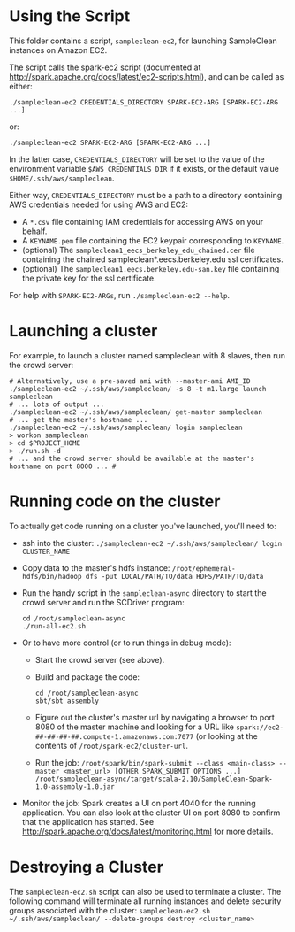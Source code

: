 Using the Script
================

This folder contains a script, `sampleclean-ec2`, for launching SampleClean
instances on Amazon EC2.

The script calls the spark-ec2 script (documented at
http://spark.apache.org/docs/latest/ec2-scripts.html), and can be called as
either:

```shell
./sampleclean-ec2 CREDENTIALS_DIRECTORY SPARK-EC2-ARG [SPARK-EC2-ARG ...]
```

or:

```shell
./sampleclean-ec2 SPARK-EC2-ARG [SPARK-EC2-ARG ...]
```

In the latter case, `CREDENTIALS_DIRECTORY` will be set to the value of the
environment variable `$AWS_CREDENTIALS_DIR` if it exists, or the default value
`$HOME/.ssh/aws/sampleclean`.

Either way, `CREDENTIALS_DIRECTORY` must be a path to a directory containing AWS
credentials needed for using AWS and EC2:

* A `*.csv` file containing IAM credentials for accessing AWS on your behalf.
* A `KEYNAME.pem` file containing the EC2 keypair corresponding to `KEYNAME`.
* (optional) The `sampleclean1_eecs_berkeley_edu_chained.cer` file containing
  the chained sampleclean*.eecs.berkeley.edu ssl certificates.
* (optional) The `sampleclean1.eecs.berkeley.edu-san.key` file containing the
  private key for the ssl certificate.

For help with `SPARK-EC2-ARGs`, run `./sampleclean-ec2 --help`.


Launching a cluster
===================

For example, to launch a cluster named sampleclean with 8 slaves, then run the
crowd server:
```shell
# Alternatively, use a pre-saved ami with --master-ami AMI_ID
./sampleclean-ec2 ~/.ssh/aws/sampleclean/ -s 8 -t m1.large launch sampleclean
# ... lots of output ...
./sampleclean-ec2 ~/.ssh/aws/sampleclean/ get-master sampleclean
# ... get the master's hostname ...
./sampleclean-ec2 ~/.ssh/aws/sampleclean/ login sampleclean
> workon sampleclean
> cd $PROJECT_HOME
> ./run.sh -d
# ... and the crowd server should be available at the master's hostname on port 8000 ... #
```

Running code on the cluster
===========================

To actually get code running on a cluster you've launched, you'll need to:

* ssh into the cluster:
  `./sampleclean-ec2 ~/.ssh/aws/sampleclean/ login CLUSTER_NAME`

* Copy data to the master's hdfs instance:
  `/root/ephemeral-hdfs/bin/hadoop dfs -put LOCAL/PATH/TO/data HDFS/PATH/TO/data`

* Run the handy script in the `sampleclean-async` directory to start the crowd
  server and run the SCDriver program:
  ```shell
  cd /root/sampleclean-async
  ./run-all-ec2.sh
  ```

* Or to have more control (or to run things in debug mode):
  * Start the crowd server (see above).

  * Build and package the code:
    ```shell
    cd /root/sampleclean-async
    sbt/sbt assembly
    ```

  * Figure out the cluster's master url by navigating a browser to port 8080
    of the master machine and looking for a URL like
    `spark://ec2-##-##-##-##.compute-1.amazonaws.com:7077` (or looking at the
    contents of `/root/spark-ec2/cluster-url`.

  * Run the job:
    `/root/spark/bin/spark-submit --class <main-class> --master <master_url>
    [OTHER SPARK_SUBMIT OPTIONS ...]
    /root/sampleclean-async/target/scala-2.10/SampleClean-Spark-1.0-assembly-1.0.jar`

* Monitor the job: Spark creates a UI on port 4040 for the running application.
  You can also look at the cluster UI on port 8080 to confirm that the
  application has started. See
  http://spark.apache.org/docs/latest/monitoring.html for more details.

Destroying a Cluster
====================
The `sampleclean-ec2.sh` script can also be used to terminate a cluster. The following
command will terminate all running instances and delete security groups associated with
the cluster:
`sampleclean-ec2.sh ~/.ssh/aws/sampleclean/ --delete-groups destroy <cluster_name>`
